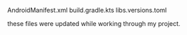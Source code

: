 AndroidManifest.xml
build.gradle.kts
libs.versions.toml

these files were updated while working through my project. 
